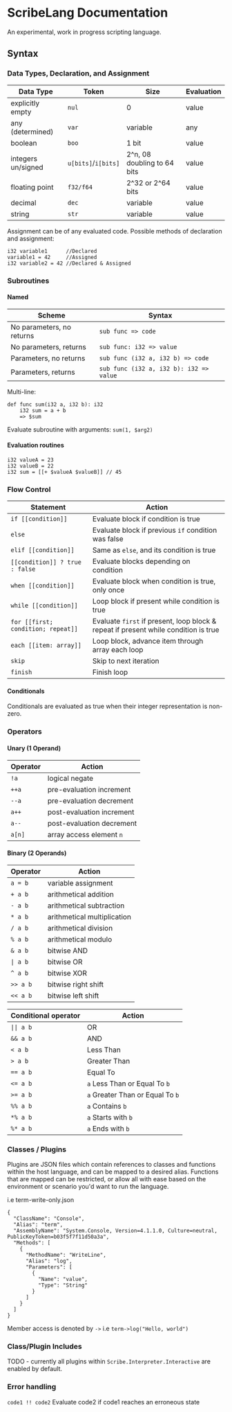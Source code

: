 # ScribeLang Documentation
An experimental, work in progress scripting language.

## Syntax

### Data Types, Declaration, and Assignment

| Data Type          | Token               | Size                        | Evaluation |
| ------------------ | ------------------- | --------------------------- | ---------- |
| explicitly empty   | `nul`               | 0                           | value      |
| any (determined)   | `var`               | variable                    | any        |
| boolean            | `boo`               | 1 bit                       | value      |
| integers un/signed | `u[bits]`/`i[bits]` | 2^n, 08 doubling to 64 bits | value      |
| floating point     | `f32/f64`           | 2^32 or 2^64 bits           | value      |
| decimal            | `dec`               | variable                    | value      |
| string             | `str`               | variable                    | value      ||

Assignment can be of any evaluated code. Possible methods of declaration and assignment:

    i32 variable1      //Declared
	variable1 = 42     //Assigned
	i32 variable2 = 42 //Declared & Assigned

### Subroutines

#### Named

| Scheme                    | Syntax                                  |
| ------------------------- | --------------------------------------- |
| No parameters, no returns | `sub func => code`                      |
| No parameters, returns    | `sub func: i32 => value`                |
| Parameters, no returns    | `sub func (i32 a, i32 b) => code`       |
| Parameters, returns       | `sub func (i32 a, i32 b): i32 => value` |

Multi-line:

    def func sum(i32 a, i32 b): i32 
        i32 sum = a + b
        => $sum

Evaluate subroutine with arguments: `sum(1, $arg2)`

#### Evaluation routines

    i32 valueA = 23
    i32 valueB = 22
	i32 sum = [[+ $valueA $valueB]] // 45

### Flow Control

| Statement                      | Action                                                                              |
| ------------------------------ | ----------------------------------------------------------------------------------- |
| `if [[condition]]`                 | Evaluate block if condition is true                                                 |
| `else`                         | Evaluate block if previous `if` condition was false                                 |
| `elif [[condition]]`               | Same as `else`, and its condition is true                                           |
| `[[condition]] ? true : false`     | Evaluate blocks depending on condition                                              |
| `when [[condition]]`               | Evaluate block when condition is true, only once                                    |
| `while [[condition]]`              | Loop block if present while condition is true                                       |
| `for [[first; condition; repeat]]` | Evaluate `first` if present, loop block & repeat if present while condition is true |
| `each [[item: array]]`             | Loop block, advance item through array each loop                                    |
| `skip`                         | Skip to next iteration                                                              |
| `finish`                       | Finish loop                                                                         |

#### Conditionals

Conditionals are evaluated as true when their integer representation is non-zero.

### Operators

#### Unary (1 Operand)

| Operator | Action                    |
| -------- | ------------------------- |
| `!a`     | logical negate            |
| `++a`    | pre-evaluation increment  |
| `--a`    | pre-evaluation decrement  |
| `a++`    | post-evaluation increment |
| `a--`    | post-evaluation decrement |
| `a[n]`   | array access element `n`  |

#### Binary (2 Operands)

| Operator                | Action                      |
| ----------------------- | --------------------------- |
| `a = b`                 | variable assignment         |
| `+ a b`                 | arithmetical addition       |
| `- a b`                 | arithmetical subtraction    |
| `* a b`                 | arithmetical multiplication |
| `/ a b`                 | arithmetical division       |
| `% a b`                 | arithmetical modulo         |
| `& a b`                 | bitwise AND                 |
| <code>&#124; a b</code> | bitwise OR                  |
| `^ a b`                 | bitwise XOR                 |
| `>> a b`                | bitwise right shift         |
| `<< a b`                | bitwise left shift          |

| Conditional operator | Action                                          |
| -------------------- | ----------------------------------------------- |
|<code>&#124;&#124; a b</code>| OR|
|`&& a b`| AND|
|`< a b`| Less Than|
|`> a b`| Greater Than|
|`== a b`| Equal To|
|`<= a b`| `a` Less Than or Equal To `b`|
|`>= a b`| `a` Greater Than or Equal To `b`|
|`%% a b`| `a` Contains `b`|
|`*% a b`|`a` Starts with `b`|
|`%* a b` |`a` Ends with `b`|

### Classes / Plugins
Plugins are JSON files which contain references to classes and functions within the host language, and can be mapped to a desired alias. Functions that are mapped can be restricted, or allow all with ease based on the environment or scenario you'd want to run the language.

i.e term-write-only.json
```
{
  "ClassName": "Console",
  "Alias": "term",
  "AssemblyName": "System.Console, Version=4.1.1.0, Culture=neutral, PublicKeyToken=b03f5f7f11d50a3a",
  "Methods": [
    {
      "MethodName": "WriteLine",
      "Alias": "log",
      "Parameters": [
        {
          "Name": "value",
          "Type": "String"
        }
      ]
    }
  ]
}    
```

Member access is denoted by `->`
i.e `term->log("Hello, world")`

### Class/Plugin Includes

TODO - currently all plugins within `Scribe.Interpreter.Interactive` are enabled by default.

### Error handling

`code1 !! code2`     Evaluate code2 if code1 reaches an erroneous state  